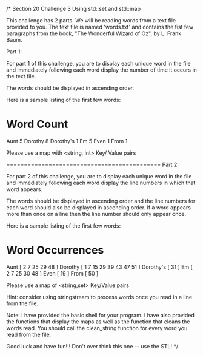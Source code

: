 /*
Section 20
Challenge 3
Using std::set and std::map

This challenge has 2 parts.
We will be reading words from a text file provided to you.
The text file is named 'words.txt' and contains the fist few
paragraphs from the book, "The Wonderful Wizard of Oz", by
L. Frank Baum.

Part 1:

For part 1 of this challenge, you are to display each unique word
in the file and immediately following each word display the number
of time it occurs in the text file.

The words should be displayed in ascending order.

Here is a sample listing of the first few words:

Word         Count
===================
Aunt                 5
Dorothy           8
Dorothy's         1
Em                   5
Even                1
From               1

Please use a map with <string, int> Key/ Value pairs

============================================
Part 2:

For part 2 of this challenge, you are to display each unique word
in the file and immediately following each word display the line numbers
in which that word appears.

The words should be displayed in ascending order and the line numbers for
each word should also be displayed in ascending order.
If a word appears more than once on a line then the line number should
only appear once.

Here is a sample listing of the first few words:

Word       Occurrences
============================
Aunt            [ 2 7 25 29 48 ]
Dorothy      [ 1 7 15 29 39 43 47 51 ]
Dorothy's   [ 31 ]
Em              [ 2 7 25 30 48 ]
Even           [ 19 ]
From          [ 50 ]

Please use a map of <string,set<int>> Key/Value pairs

Hint: consider using stringstream to process words
once you read in a line from the file.

Note: I have provided the basic shell for your program.
I have also provided the functions that display the maps
as well as the function that cleans the words read.
You should call the clean_string function for every word
you read from the file.

Good luck and have fun!!!
Don't over think this one -- use the STL!
*/